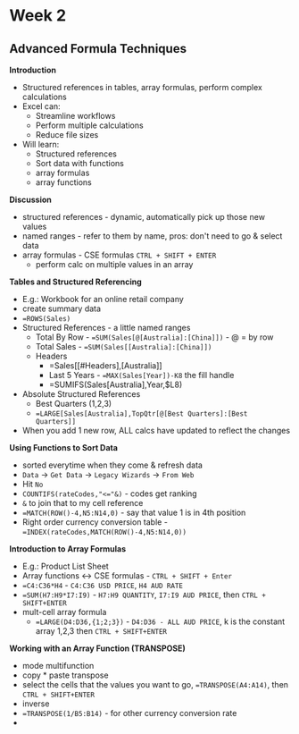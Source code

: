 # Week 2
## Advanced Formula Techniques

**Introduction**
* Structured references in tables, array formulas, perform complex calculations
* Excel can:
	* Streamline workflows
	* Perform multiple calculations	
	* Reduce file sizes
* Will learn:
	* Structured references
	* Sort data with functions
	* array formulas
	* array functions

**Discussion**
* structured references - dynamic, automatically pick up those new values
* named ranges - refer to them by name, pros: don't need to go & select data
* array formulas - CSE formulas `CTRL + SHIFT + ENTER`
	* perform calc on multiple values in an array

**Tables and Structured Referencing**
* E.g.: Workbook for an online retail company
* create summary data
* `=ROWS(Sales)`
* Structured References - a little named ranges
	* Total By Row - `=SUM(Sales[@[Australia]:[China]])` - @ = by row
	* Total Sales - `=SUM(Sales[[Australia]:[China]])`
	* Headers
		* =Sales[[#Headers],[Australia]]
		* Last 5 Years - `=MAX(Sales[Year])-K8` the  fill handle
		* =SUMIFS(Sales[Australia],Year,$L8)
* Absolute Structured References
	* Best Quarters (1,2,3)
	* `=LARGE[Sales[Australia],TopQtr[@[Best Quarters]:[Best Quarters]]`
* When you add 1 new row, ALL calcs have updated to reflect the changes

**Using Functions to Sort Data**
* sorted everytime when they come & refresh data
* `Data` -> `Get Data` -> `Legacy Wizards` -> `From Web`
* Hit `No`
* `COUNTIFS(rateCodes,"<="&)` - codes get ranking
* `&` to join that to my cell reference
* `=MATCH(ROW()-4,N5:N14,0)` - say that value 1 is in 4th position
* Right order currency conversion table - `=INDEX(rateCodes,MATCH(ROW()-4,N5:N14,0))`

**Introduction to Array Formulas**
* E.g.: Product List Sheet
* Array functions <-> CSE formulas - `CTRL + SHIFT + Enter`
* `=C4:C36*H4` - `C4:C36 USD PRICE`, `H4 AUD RATE`
* `=SUM(H7:H9*I7:I9)` - `H7:H9 QUANTITY`, `I7:I9 AUD PRICE`, then `CTRL + SHIFT+ENTER`
* mult-cell array formula
	* `=LARGE(D4:D36,{1;2;3})` - `D4:D36 - ALL AUD PRICE`, k is the constant array 1,2,3 then `CTRL + SHIFT+ENTER`
	
**Working with an Array Function (TRANSPOSE)**
* mode multifunction
* copy * paste transpose
* select the cells that the values you want to go, `=TRANSPOSE(A4:A14)`, then `CTRL + SHIFT+ENTER`
* inverse
* `=TRANSPOSE(1/B5:B14)` - for other currency conversion rate
* 
